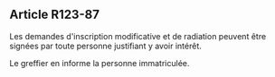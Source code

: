 Article R123-87
----
Les demandes d'inscription modificative et de radiation peuvent être signées par
toute personne justifiant y avoir intérêt.

Le greffier en informe la personne immatriculée.
